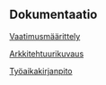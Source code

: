 
## Dokumentaatio

[Vaatimusmäärittely](https://github.com/Geffe/otm-harjoitustyo/blob/master/dokumentointi/vaatimusmaarittely.md)

[Arkkitehtuurikuvaus](https://github.com/Geffe/otm-harjoitustyo/blob/master/dokumentointi/arkkitehtuuri.md)

[Työaikakirjanpito](https://github.com/Geffe/otm-harjoitustyo/blob/master/dokumentointi/tuntikirjanpito.md)





